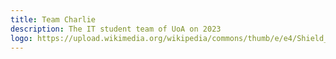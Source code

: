 ```yaml
---
title: Team Charlie
description: The IT student team of UoA on 2023
logo: https://upload.wikimedia.org/wikipedia/commons/thumb/e/e4/Shield_of_the_University_of_Aberdeen.svg/800px-Shield_of_the_University_of_Aberdeen.svg.png
---
```

